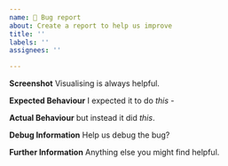 ```yaml
---
name: 🐞 Bug report
about: Create a report to help us improve
title: ''
labels: ''
assignees: ''

---
```


**Screenshot**
Visualising is always helpful.

**Expected Behaviour**
I expected it to do _this_ -

**Actual Behaviour**
but instead it did _this_.

**Debug Information**
Help us debug the bug?

**Further Information**
Anything else you might find helpful.
